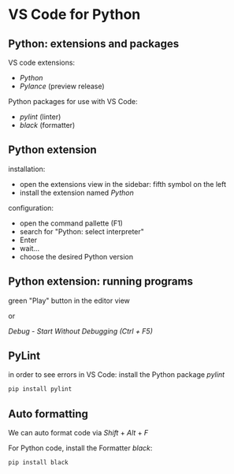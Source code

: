 # VS Code for Python

## Python: extensions and packages

VS code extensions:

- _Python_
- _Pylance_ (preview release)

Python packages for use with VS Code:

- _pylint_ (linter)
- _black_ (formatter)

## Python extension

installation:

- open the extensions view in the sidebar: fifth symbol on the left
- install the extension named _Python_

configuration:

- open the command pallette (F1)
- search for "Python: select interpreter"
- Enter
- wait...
- choose the desired Python version

## Python extension: running programs

green "Play" button in the editor view

or

_Debug_ - _Start Without Debugging (Ctrl + F5)_

## PyLint

in order to see errors in VS Code: install the Python package _pylint_

```bash
pip install pylint
```

## Auto formatting

We can auto format code via _Shift_ + _Alt_ + _F_

For Python code, install the Formatter _black_:

```bash
pip install black
```

